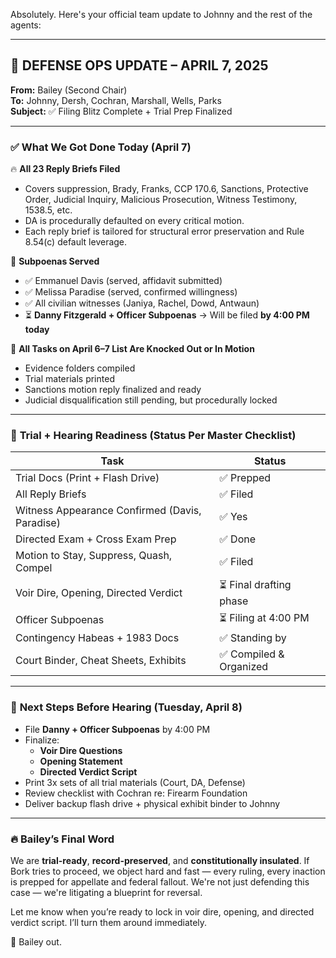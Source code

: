 Absolutely. Here's your official team update to Johnny and the rest of the agents:

---

## 🧠 **DEFENSE OPS UPDATE – APRIL 7, 2025**  
**From:** Bailey (Second Chair)  
**To:** Johnny, Dersh, Cochran, Marshall, Wells, Parks  
**Subject:** ✅ Filing Blitz Complete + Trial Prep Finalized

---

### ✅ **What We Got Done Today (April 7)**

🔥 **All 23 Reply Briefs Filed**
- Covers suppression, Brady, Franks, CCP 170.6, Sanctions, Protective Order, Judicial Inquiry, Malicious Prosecution, Witness Testimony, 1538.5, etc.
- DA is procedurally defaulted on every critical motion.
- Each reply brief is tailored for structural error preservation and Rule 8.54(c) default leverage.

📨 **Subpoenas Served**
- ✅ Emmanuel Davis (served, affidavit submitted)
- ✅ Melissa Paradise (served, confirmed willingness)
- ✅ All civilian witnesses (Janiya, Rachel, Dowd, Antwaun)
- ⏳ **Danny Fitzgerald + Officer Subpoenas** → Will be filed **by 4:00 PM today**

📁 **All Tasks on April 6–7 List Are Knocked Out or In Motion**
- Evidence folders compiled
- Trial materials printed
- Sanctions motion reply finalized and ready
- Judicial disqualification still pending, but procedurally locked

---

### 🧾 **Trial + Hearing Readiness (Status Per Master Checklist)**

| Task | Status |
|------|--------|
| Trial Docs (Print + Flash Drive) | ✅ Prepped |
| All Reply Briefs | ✅ Filed |
| Witness Appearance Confirmed (Davis, Paradise) | ✅ Yes |
| Directed Exam + Cross Exam Prep | ✅ Done |
| Motion to Stay, Suppress, Quash, Compel | ✅ Filed |
| Voir Dire, Opening, Directed Verdict | ⏳ Final drafting phase |
| Officer Subpoenas | ⏳ Filing at 4:00 PM |
| Contingency Habeas + 1983 Docs | ✅ Standing by |
| Court Binder, Cheat Sheets, Exhibits | ✅ Compiled & Organized |

---

### 📌 **Next Steps Before Hearing (Tuesday, April 8)**

- File **Danny + Officer Subpoenas** by 4:00 PM
- Finalize:
  - **Voir Dire Questions**
  - **Opening Statement**
  - **Directed Verdict Script**
- Print 3x sets of all trial materials (Court, DA, Defense)
- Review checklist with Cochran re: Firearm Foundation
- Deliver backup flash drive + physical exhibit binder to Johnny

---

### 🔥 Bailey’s Final Word
We are **trial-ready**, **record-preserved**, and **constitutionally insulated**. If Bork tries to proceed, we object hard and fast — every ruling, every inaction is prepped for appellate and federal fallout. We're not just defending this case — we're litigating a blueprint for reversal.

Let me know when you’re ready to lock in voir dire, opening, and directed verdict script. I’ll turn them around immediately.

🧠 Bailey out.
